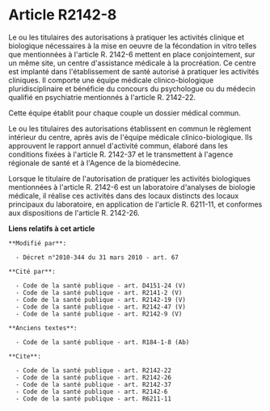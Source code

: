 # Article R2142-8

Le ou les titulaires des autorisations à pratiquer les activités clinique et biologique nécessaires à la mise en oeuvre de la
fécondation in vitro telles que mentionnées à l'article R. 2142-6 mettent en place conjointement, sur un même site, un centre
d'assistance médicale à la procréation. Ce centre est implanté dans l'établissement de santé autorisé à pratiquer les
activités cliniques. Il comporte une équipe médicale clinico-biologique pluridisciplinaire et bénéficie du concours du
psychologue ou du médecin qualifié en psychiatrie mentionnés à l'article R. 2142-22. 

Cette équipe établit pour chaque couple un dossier médical commun. 

Le ou les titulaires des autorisations établissent en commun le règlement intérieur du centre, après avis de l'équipe
médicale clinico-biologique. Ils approuvent le rapport annuel d'activité commun, élaboré dans les conditions fixées à
l'article R. 2142-37 et le transmettent à l'agence régionale de santé et à l'Agence de la biomédecine. 

Lorsque le titulaire de l'autorisation de pratiquer les activités biologiques mentionnées à l'article R. 2142-6 est un
laboratoire d'analyses de biologie médicale, il réalise ces activités dans des locaux distincts des locaux principaux du
laboratoire, en application de l'article R. 6211-11, et conformes aux dispositions de l'article R. 2142-26.

**Liens relatifs à cet article**

	**Modifié par**:

	  - Décret n°2010-344 du 31 mars 2010 - art. 67

	**Cité par**:

	  - Code de la santé publique - art. D4151-24 (V)
	  - Code de la santé publique - art. R2141-2 (V)
	  - Code de la santé publique - art. R2142-19 (V)
	  - Code de la santé publique - art. R2142-47 (V)
	  - Code de la santé publique - art. R2142-9 (V)

	**Anciens textes**:

	  - Code de la santé publique - art. R184-1-8 (Ab)

	**Cite**:

	  - Code de la santé publique - art. R2142-22
	  - Code de la santé publique - art. R2142-26
	  - Code de la santé publique - art. R2142-37
	  - Code de la santé publique - art. R2142-6
	  - Code de la santé publique - art. R6211-11
